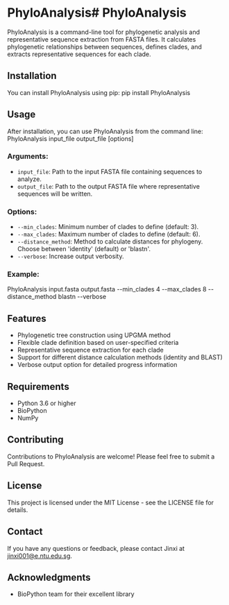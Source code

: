 # PhyloAnalysis# PhyloAnalysis

PhyloAnalysis is a command-line tool for phylogenetic analysis and representative sequence extraction from FASTA files. It calculates phylogenetic relationships between sequences, defines clades, and extracts representative sequences for each clade.

## Installation

You can install PhyloAnalysis using pip:
pip install PhyloAnalysis



## Usage

After installation, you can use PhyloAnalysis from the command line:
PhyloAnalysis input_file output_file [options]



### Arguments:

- `input_file`: Path to the input FASTA file containing sequences to analyze.
- `output_file`: Path to the output FASTA file where representative sequences will be written.

### Options:

- `--min_clades`: Minimum number of clades to define (default: 3).
- `--max_clades`: Maximum number of clades to define (default: 6).
- `--distance_method`: Method to calculate distances for phylogeny. Choose between 'identity' (default) or 'blastn'.
- `--verbose`: Increase output verbosity.

### Example:
PhyloAnalysis input.fasta output.fasta --min_clades 4 --max_clades 8 --distance_method blastn --verbose



## Features

- Phylogenetic tree construction using UPGMA method
- Flexible clade definition based on user-specified criteria
- Representative sequence extraction for each clade
- Support for different distance calculation methods (identity and BLAST)
- Verbose output option for detailed progress information

## Requirements

- Python 3.6 or higher
- BioPython
- NumPy

## Contributing

Contributions to PhyloAnalysis are welcome! Please feel free to submit a Pull Request.

## License

This project is licensed under the MIT License - see the LICENSE file for details.

## Contact

If you have any questions or feedback, please contact Jinxi at jinxi001@e.ntu.edu.sg.

## Acknowledgments

- BioPython team for their excellent library
